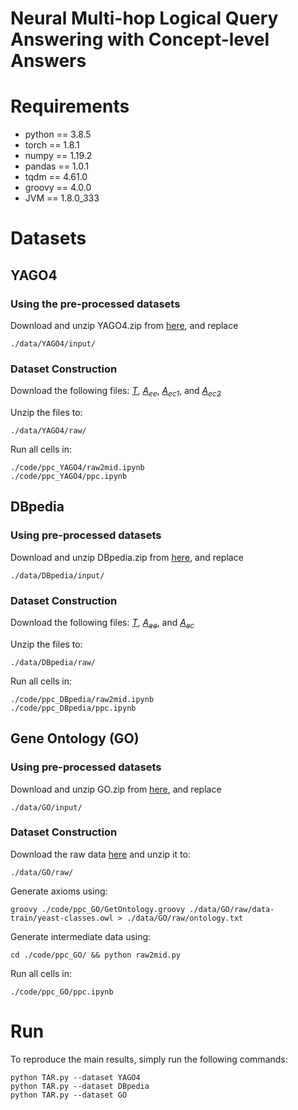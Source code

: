 # Neural Multi-hop Logical Query Answering with Concept-level Answers

# Requirements
* python == 3.8.5
* torch == 1.8.1
* numpy == 1.19.2
* pandas == 1.0.1
* tqdm == 4.61.0
* groovy == 4.0.0
* JVM == 1.8.0_333

# Datasets

## YAGO4
### Using the pre-processed datasets
Download and unzip YAGO4.zip from [here](https://drive.google.com/drive/folders/1g3_7v-Alzh5o6_3iowt9Auq_3Z916xjL?usp=share_link), and replace

    ./data/YAGO4/input/

### Dataset Construction
Download the following files: [*T*](https://yago-knowledge.org/data/yago4/en/2020-02-24/yago-wd-class.nt.gz), 
[*A<sub>ee*](https://yago-knowledge.org/data/yago4/en/2020-02-24/yago-wd-facts.nt.gz),
[*A<sub>ec1*](https://yago-knowledge.org/data/yago4/en/2020-02-24/yago-wd-full-types.nt.gz),
and [*A<sub>ec2*](https://yago-knowledge.org/data/yago4/en/2020-02-24/yago-wd-simple-types.nt.gz)

Unzip the files to:

    ./data/YAGO4/raw/

Run all cells in:

    ./code/ppc_YAGO4/raw2mid.ipynb
    ./code/ppc_YAGO4/ppc.ipynb


## DBpedia
### Using pre-processed datasets
Download and unzip DBpedia.zip from [here](https://drive.google.com/drive/folders/1g3_7v-Alzh5o6_3iowt9Auq_3Z916xjL?usp=share_link), and replace

    ./data/DBpedia/input/

### Dataset Construction
Download the following files: [*T*](http://downloads.dbpedia.org/2016-10/dbpedia_2016-10.nt),
[*A<sub>ee*](http://downloads.dbpedia.org/2016-10/core-i18n/en/mappingbased_objects_wkd_uris_en.ttl.bz2), and 
[*A<sub>ec*](http://downloads.dbpedia.org/2016-10/core-i18n/en/instance_types_transitive_wkd_uris_en.ttl.bz2)

Unzip the files to:

    ./data/DBpedia/raw/

Run all cells in:

    ./code/ppc_DBpedia/raw2mid.ipynb
    ./code/ppc_DBpedia/ppc.ipynb


## Gene Ontology (GO)
### Using pre-processed datasets
Download and unzip GO.zip from [here](https://drive.google.com/drive/folders/1g3_7v-Alzh5o6_3iowt9Auq_3Z916xjL?usp=share_link), and replace

    ./data/GO/input/

### Dataset Construction

Download the raw data [here](https://bio2vec.cbrc.kaust.edu.sa/data/elembeddings/el-embeddings-data.zip) and unzip it to:

    ./data/GO/raw/

Generate axioms using:

    groovy ./code/ppc_GO/GetOntology.groovy ./data/GO/raw/data-train/yeast-classes.owl > ./data/GO/raw/ontology.txt

Generate intermediate data using:

    cd ./code/ppc_GO/ && python raw2mid.py

Run all cells in:

    ./code/ppc_GO/ppc.ipynb



# Run
To reproduce the main results, simply run the following commands:

    python TAR.py --dataset YAGO4
    python TAR.py --dataset DBpedia
    python TAR.py --dataset GO

